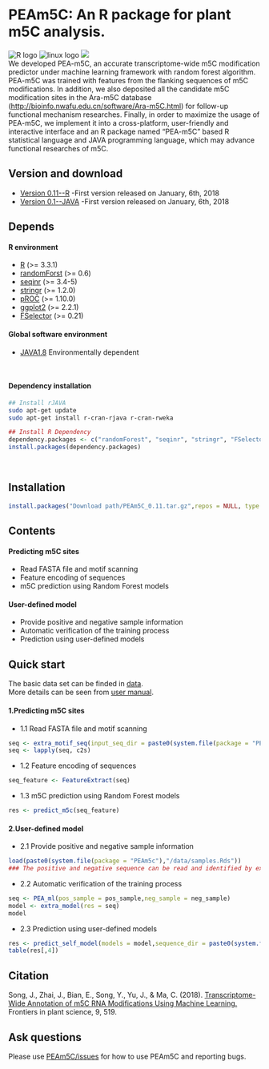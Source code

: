 # **PEAm5C**: An R package for plant m5C analysis. </br>
![](https://halobi.com/wp-content/uploads/2016/08/r_logo.png "R logo")
![](https://encrypted-tbn2.gstatic.com/images?q=tbn:ANd9GcSvCvZWbl922EJkjahQ5gmTpcvsYr3ujQBpMdyX-YG99vGWfTAmfw "linux logo")
![](https://tctechcrunch2011.files.wordpress.com/2014/06/apple_topic.png?w=220)
<br>
We developed PEA-m5C, an accurate transcriptome-wide m5C modification predictor under machine learning framework with random forest algorithm. PEA-m5C was trained with features from the flanking sequences of m5C modifications. In addition, we also deposited all the candidate m5C modification sites in the Ara-m5C database (http://bioinfo.nwafu.edu.cn/software/Ara-m5C.html) for follow-up functional mechanism researches. Finally, in order to maximize the usage of PEA-m5C, we implement it into a cross-platform, user-friendly and interactive interface and an R package named “PEA-m5C” based R statistical language and JAVA programming language, which may advance functional researches of m5C.
<br>
## Version and download <br>
* [Version 0.11--R](https://github.com/cma2015/PEA-m5C/blob/master/PEAm5C_0.1.1.tar.gz) -First version released on January, 6th, 2018<br>
*  [Version 0.1--JAVA](https://github.com/cma2015/PEA-m5C/blob/master/PEA-m5C-java.zip) -First version released on January, 6th, 2018<br>
## Depends
#### R environment <br>
* [R](https://www.r-project.org/) (>= 3.3.1) <br>
* [randomForst](https://cran.r-project.org/web/packages/randomForest/index.html) (>= 0.6) <br>
* [seqinr](https://cran.rstudio.com/web/packages/seqinr/index.html) (>= 3.4-5) <br>
* [stringr](https://cran.r-project.org/web/packages/stringr/index.html) (>= 1.2.0) <br>
* [pROC](https://cran.rstudio.com/web/packages/pROC/index.html) (>= 1.10.0) <br>
* [ggplot2](https://bioconductor.org/packages/release/bioc/html/ggplot2.html) (>= 2.2.1) <br>
* [FSelector](https://cran.r-project.org/web/packages/FSelector/) (>= 0.21) <br>
#### Global software environment <br>
* [JAVA1.8](http://www.oracle.com/technetwork/java/javase/downloads/jdk8-downloads-2133151.html) Environmentally dependent <br>
<br>

#### Dependency installation <br>
```bash
## Install rJAVA
sudo apt-get update
sudo apt-get install r-cran-rjava r-cran-rweka
```
```R
## Install R Dependency
dependency.packages <- c("randomForest", "seqinr", "stringr", "FSelector", "bigmemory", "ggplot2", "PRROC", "pROC")
install.packages(dependency.packages)
```
<br>

## Installation <br>
```R
install.packages("Download path/PEAm5C_0.11.tar.gz",repos = NULL, type = "source")
```
## Contents <br>
#### Predicting m5C sites <br>
* Read FASTA file and motif scanning <br>
* Feature encoding  of sequences <br>
* m5C prediction using Random Forest models <br>
#### User-defined model<br>
* Provide positive and negative sample information<br>
* Automatic verification of the training process<br>
* Prediction using user-defined models <br>
## Quick start <br>
The basic data set can be finded in [data](https://github.com/cma2015/PEA-m5C/tree/master/data). <br>
More details can be seen from [user manual](https://github.com/cma2015/PEA-m5C/blob/master/PEAm5c.pdf).
<br>

#### 1.Predicting m5C sites <br>
* 1.1 Read FASTA file and motif scanning <br>
```R
seq <- extra_motif_seq(input_seq_dir = paste0(system.file(package = "PEAm5c"),"/data/cdna.fa"),up = 5)
seq <- lapply(seq, c2s)
```
* 1.2 Feature encoding  of sequences <br>
```R
seq_feature <- FeatureExtract(seq)
```
* 1.3 m5C prediction using Random Forest models  <br>
```R
res <- predict_m5c(seq_feature)
```
#### 2.User-defined model <br>
* 2.1 Provide positive and negative sample information <br>
```R
load(paste0(system.file(package = "PEAm5c"),"/data/samples.Rds"))
### The positive and negative sequence can be read and identified by extra_motif_seq and  feature encoding by FeatureExtract 
```
* 2.2 Automatic verification of the training process <br>
```R
seq <- PEA_ml(pos_sample = pos_sample,neg_sample = neg_sample)
model <- extra_model(res = seq)
model

```
* 2.3 Prediction using user-defined models <br>
```R
res <- predict_self_model(models = model,sequence_dir = paste0(system.file(package = "PEAm5c"),"/data/cdna.fa"))
table(res[,4])
```

## Citation
Song, J., Zhai, J., Bian, E., Song, Y., Yu, J., & Ma, C. (2018). [Transcriptome-Wide Annotation of m5C RNA Modifications Using Machine Learning.](https://www.frontiersin.org/articles/10.3389/fpls.2018.00519/full) Frontiers in plant science, 9, 519.

## Ask questions
Please use [PEAm5C/issues](https://github.com/cma2015/PEAm5C/issues) for how to use PEAm5C and reporting bugs.
